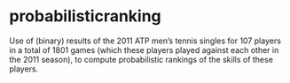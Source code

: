 # probabilisticranking

Use of (binary) results of the 2011 ATP men’s tennis singles for 107 players in a total of 1801 games (which these players played against each other in the 2011 season), to compute probabilistic rankings of the skills of these players.
